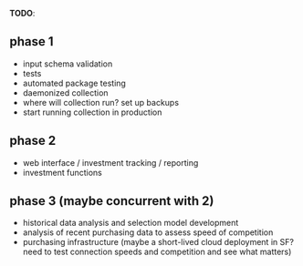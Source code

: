 **TODO**:

## phase 1
* input schema validation
* tests
* automated package testing
* daemonized collection
* where will collection run? set up backups
* start running collection in production

## phase 2
* web interface / investment tracking / reporting
* investment functions

## phase 3 (maybe concurrent with 2)
* historical data analysis and selection model development
* analysis of recent purchasing data to assess speed of competition 
* purchasing infrastructure (maybe a short-lived cloud deployment in SF? need
  to test connection speeds and competition and see what matters)
